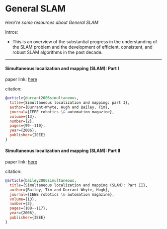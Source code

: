 # General SLAM
*Here're some resources about General SLAM*

Intros:

* This is an overview of the substantial progress in the understanding of the SLAM problem and the development of efficient, consistent, and robust SLAM algorithms in the past decade.

---


#### Simultaneous localization and mapping (SLAM): Part I

paper link: [here](http://www.doc.ic.ac.uk/~ajd/Robotics/RoboticsResources/SLAMTutorial1.pdf)

citation: 
```bibtex
@article{durrant2006simultaneous,
  title={Simultaneous localization and mapping: part I},
  author={Durrant-Whyte, Hugh and Bailey, Tim},
  journal={IEEE robotics \& automation magazine},
  volume={13},
  number={2},
  pages={99--110},
  year={2006},
  publisher={IEEE}
}
```
    
#### Simultaneous localization and mapping (SLAM): Part II

paper link: [here](https://ieeexplore.ieee.org/iel5/100/35300/01678144.pdf)

citation: 
```bibtex
@article{bailey2006simultaneous,
  title={Simultaneous localization and mapping (SLAM): Part II},
  author={Bailey, Tim and Durrant-Whyte, Hugh},
  journal={IEEE robotics \& automation magazine},
  volume={13},
  number={3},
  pages={108--117},
  year={2006},
  publisher={IEEE}
}
```
    
